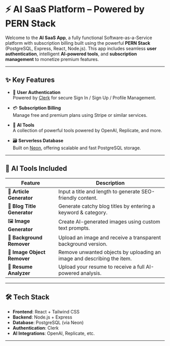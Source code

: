 # ⚡ AI SaaS Platform – Powered by PERN Stack

Welcome to the **AI SaaS App**, a fully functional Software-as-a-Service platform with subscription billing built using the powerful **PERN Stack** (PostgreSQL, Express, React, Node.js). This app includes seamless **user authentication**, intelligent **AI-powered tools**, and **subscription management** to monetize premium features.

---

## ✨ Key Features

- 🔐 **User Authentication**  
  Powered by [Clerk](https://clerk.dev) for secure Sign In / Sign Up / Profile Management.

- 💳 **Subscription Billing**  
  Manage free and premium plans using Stripe or similar services.

- 🧠 **AI Tools**  
  A collection of powerful tools powered by OpenAI, Replicate, and more.

- 🗃️ **Serverless Database**  
  Built on [Neon](https://neon.tech), offering scalable and fast PostgreSQL storage.

---

## 🧩 AI Tools Included

| Feature                   | Description |
|--------------------------|-------------|
| 📝 **Article Generator**        | Input a title and length to generate SEO-friendly content. |
| 📰 **Blog Title Generator**     | Generate catchy blog titles by entering a keyword & category. |
| 🖼️ **Image Generator**         | Create AI-generated images using custom text prompts. |
| 🧼 **Background Remover**      | Upload an image and receive a transparent background version. |
| 🧽 **Image Object Remover**    | Remove unwanted objects by uploading an image and describing the item. |
| 📄 **Resume Analyzer**         | Upload your resume to receive a full AI-powered analysis. |

---

## 🛠️ Tech Stack

- **Frontend**: React + Tailwind CSS  
- **Backend**: Node.js + Express  
- **Database**: PostgreSQL (via Neon)  
- **Authentication**: Clerk  
- **AI Integrations**: OpenAI, Replicate, etc.

---
